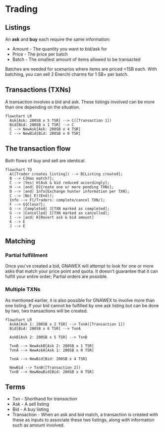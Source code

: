 # Trading

## Listings

An **ask** and **buy** each require the same information:

- Amount - The quantity you want to bid/ask for
- Price - The price per batch
- Batch - The smallest amount of items allowed to be transacted

Batches are needed for scenarios where items are priced <1SB each. With batching, you can sell 2 Enerchi charms for 1 SB+ per batch.

## Transactions (TXNs)

A transaction involves a bid and ask. These listings involved can be more than one depending on the situation.

```mermaid
flowchart LR
  Ask[Ask: 200SB x 5 TSR] --> C([Transaction 1])
  Bid[Bid: 200SB x 1 TSR] --> C
  C --> NewAsk[Ask: 200SB x 4 TSR]
  C --> NewBid[Bid: 200SB x 0 TSR]
```

## The transaction flow

Both flows of buy and sell are identical.

```mermaid
flowchart TD
  A([Trader creates listing]) --> B[Listing created];
  B --> C{Has match?};
  C --> |Yes| H[Ask & bid reduced accordingly];
  H --> |and| D[Create one or more pending TXNs];
  D --> |and| Info[Exchange hunter information per TXN];
  C --> |No| E((End));
  Info --> F[/Traders: complete/cancel TXN/];
  F --> G{Close?};
  G --> |Completed| J[TXN marked as completed];
  G --> |Cancelled| I[TXN marked as cancelled];
  I --> |and| K[Revert ask & bid amount]
  K --> E
  J --> E
```

## Matching

### Partial fulfillment

Once you've created a bid, GNAWEX will attempt to look for one or more asks that match your price point and quota. It doesn't guarantee that it can fulfill your entire order; Partial orders are possible.

### Multiple TXNs

As mentioned earlier, it is also possible for GNAWEX to involve more than one listing. If your bid cannot be fulfilled by one ask listing but can be done by two, two transactions will be created.

```mermaid
flowchart LR
  AskA[Ask 1: 200SB x 2 TSR] --> TxnA([Transaction 1])
  Bid[Bid: 200SB x 6 TSR] --> TxnA

  AskB[Ask 2: 200SB x 5 TSR] --> TxnB

  TxnB --> NewAskB[Ask 2: 200SB x 1 TSR]
  TxnA --> NewAskA[Ask 1: 200SB x 0 TSR]

  TxnA --> NewBid[Bid: 200SB x 4 TSR]

  NewBid --> TxnB([Transaction 2])
  TxnB --> NewNewBid[Bid: 200SB x 0 TSR]
```

## Terms

- Txn - Shorthand for *transaction*
- Ask - A sell listing
- Bid - A buy listing
- Transaction - When an ask and bid match, a transaction is created with these as inputs to associate these two listings, along with information such as amount involved.

